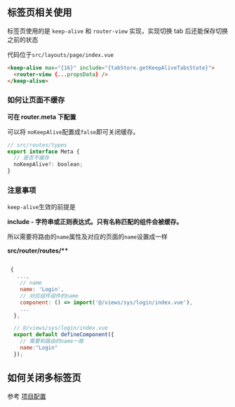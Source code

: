 ## 标签页相关使用

标签页使用的是 `keep-alive` 和 `router-view` 实现，实现切换 tab 后还能保存切换之前的状态

代码位于`src/layouts/page/index.vue`

```html
<keep-alive max="{16}" include="{tabStore.getKeepAliveTabsState}">
  <router-view {...propsData} />
</keep-alive>
```

### 如何让页面不缓存

**可在 router.meta 下配置**

可以将 `noKeepAlive`配置成`false`即可关闭缓存。

```js
// src/routes/types
export interface Meta {
  // 是否不缓存
  noKeepAlive?: boolean;
}
```

### 注意事项

`keep-alive`生效的前提是

**include - 字符串或正则表达式。只有名称匹配的组件会被缓存。**

所以需要将路由的`name`属性及对应的页面的`name`设置成一样

**src/router/routes/\*\***

```js

 {
   ...,
    // name
    name: 'Login',
    // 对应组件组件的name
    component: () => import('@/views/sys/login/index.vue'),
    ...
  },

  // @/views/sys/login/index.vue
  export default defineComponent({
    // 需要和路由的name一致
    name:"Login"
  });
```

## 如何关闭多标签页

参考 [项目配置](/guide/setting/project)

